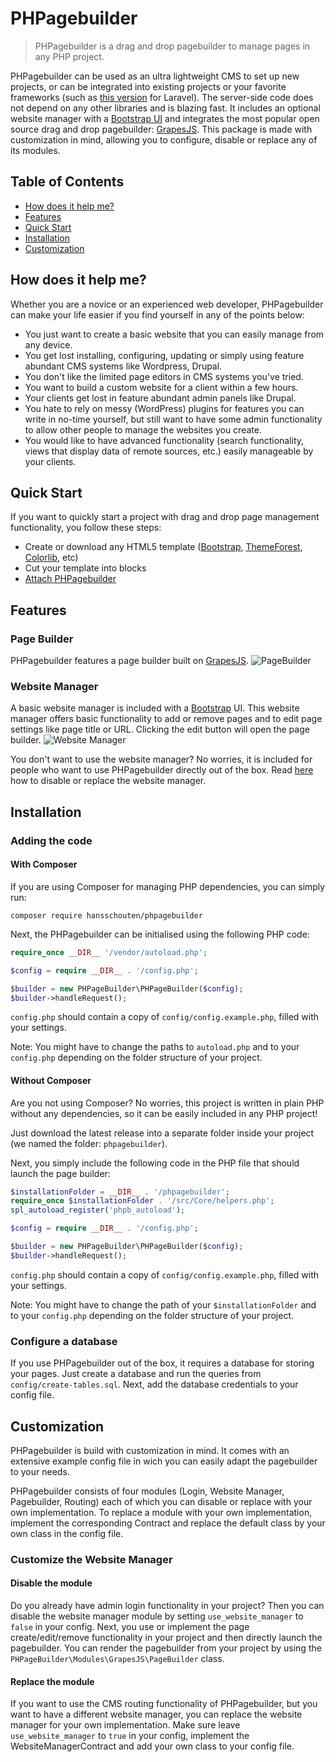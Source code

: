 

# PHPagebuilder
> PHPagebuilder is a drag and drop pagebuilder to manage pages in any PHP project.

PHPagebuilder can be used as an ultra lightweight CMS to set up new projects, or can be integrated into existing projects or your favorite frameworks (such as [this version](https://github.com/HansSchouten/Laravel-Pagebuilder) for Laravel). The server-side code does not depend on any other libraries and is blazing fast. It includes an optional website manager with a [Bootstrap UI](https://getbootstrap.com) and integrates the most popular open source drag and drop pagebuilder: [GrapesJS](https://grapesjs.com/). This package is made with customization in mind, allowing you to configure, disable or replace any of its modules.

## Table of Contents
- [How does it help me?](#how-does-it-help-me)
- [Features](#features)
- [Quick Start](#quick-start)
- [Installation](#installation)
- [Customization](#customization)

## How does it help me?
Whether you are a novice or an experienced web developer, PHPagebuilder can make your life easier if you find yourself in any of the points below:

- You just want to create a basic website that you can easily manage from any device.
- You get lost installing, configuring, updating or simply using feature abundant CMS systems like Wordpress, Drupal.
- You don't like the limited page editors in CMS systems you've tried.
- You want to build a custom website for a client within a few hours.
- Your clients get lost in feature abundant admin panels like Drupal.
- You hate to rely on messy (WordPress) plugins for features you can write in no-time yourself, but still want to have some admin functionality to allow other people to manage the websites you create.
- You would like to have advanced functionality (search functionality, views that display data of remote sources, etc.) easily manageable by your clients.

## Quick Start
If you want to quickly start a project with drag and drop page management functionality, you follow these steps:

- Create or download any HTML5 template ([Bootstrap](https://themes.getbootstrap.com/), [ThemeForest](https://themeforest.net/popular_item/by_category?category=site-templates), [Colorlib](https://colorlib.com/wp/templates/), etc)
- Cut your template into blocks
- [Attach PHPagebuilder](#installation)

## Features

### Page Builder
PHPagebuilder features a page builder built on [GrapesJS](https://grapesjs.com/).
![PageBuilder](https://user-images.githubusercontent.com/5946444/67138504-723fea00-f244-11e9-84ca-f211d7ed294b.png)

### Website Manager
A basic website manager is included with a [Bootstrap](https://getbootstrap.com/) UI. This website manager offers basic functionality to add or remove pages and to edit page settings like page title or URL. Clicking the edit button will open the page builder.
![Website Manager](https://user-images.githubusercontent.com/5946444/67484882-4029f000-f669-11e9-9a1f-8a0e1c53e308.jpg)

You don't want to use the website manager? No worries, it is included for people who want to use PHPagebuilder directly out of the box. Read [here](#customize-the-website-manager) how to disable or replace the website manager.

## Installation

### Adding the code

#### With Composer
If you are using Composer for managing PHP dependencies, you can simply run:
```
composer require hansschouten/phpagebuilder
```

Next, the PHPagebuilder can be initialised using the following PHP code:
```PHP
require_once __DIR__ '/vendor/autoload.php';

$config = require __DIR__ . '/config.php';

$builder = new PHPageBuilder\PHPageBuilder($config);
$builder->handleRequest();
```

`config.php` should contain a copy of `config/config.example.php`, filled with your settings.

Note: You might have to change the paths to `autoload.php` and to your `config.php` depending on the folder structure of your project.

#### Without Composer
Are you not using Composer? No worries, this project is written in plain PHP without any dependencies, so it can be easily included in any PHP project!

Just download the latest release into a separate folder inside your project (we named the folder: `phpagebuilder`).

Next, you simply include the following code in the PHP file that should launch the page builder:

```PHP
$installationFolder = __DIR__ . '/phpagebuilder';
require_once $installationFolder . '/src/Core/helpers.php';
spl_autoload_register('phpb_autoload');

$config = require __DIR__ . '/config.php';

$builder = new PHPageBuilder\PHPageBuilder($config);
$builder->handleRequest();
```

`config.php` should contain a copy of `config/config.example.php`, filled with your settings.

Note: You might have to change the path of your `$installationFolder` and to your `config.php` depending on the folder structure of your project.

### Configure a database
If you use PHPagebuilder out of the box, it requires a database for storing your pages. Just create a database and run the queries from `config/create-tables.sql`. Next, add the database credentials to your config file.

## Customization

PHPagebuilder is build with customization in mind. It comes with an extensive example config file in wich you can easily adapt the pagebuilder to your needs.

PHPagebuilder consists of four modules (Login, Website Manager, Pagebuilder, Routing) each of which you can disable or replace with your own implementation. To replace a module with your own implementation, implement the corresponding Contract and replace the default class by your own class in the config file.

### Customize the Website Manager
#### Disable the module
Do you already have admin login functionality in your project? Then you can disable the website manager module by setting  `use_website_manager` to `false` in your config. Next, you use or implement the page create/edit/remove functionality in your project and then directly launch the pagebuilder. You can render the pagebuilder from your project by using the `PHPageBuilder\Modules\GrapesJS\PageBuilder` class.

#### Replace the module
If you want to use the CMS routing functionality of PHPagebuilder, but you want to have a different website manager, you can replace the website manager for your own implementation. Make sure leave `use_website_manager` to `true` in your config, implement the WebsiteManagerContract and add your own class to your config file.
